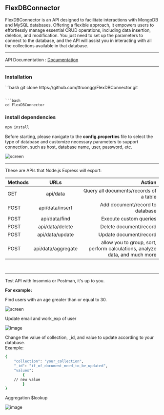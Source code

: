 ## FlexDBConnector

FlexDBConnector is an API designed to facilitate interactions with MongoDB and MySQL databases. Offering a flexible approach, it empowers users to effortlessly manage essential CRUD operations, including data insertion, deletion, and modification. You just need to set up the parameters to connect to the database, and the API will assist you in interacting with all the collections available in that database.

<hr>

API Documentation : <a href="https://apidocumentation-mongo-mysql.netlify.app/"> Documentation </a>

<hr> 

<h3> Installation </h3>
```bash
git clone https://github.com/ttruongg/FlexDBConnector.git

```

```bash
cd FlexDBConnector
```

### install dependencies
```bash
npm install

```

Before starting, please navigate to the <b>config.properties</b> file to select the type of database and customize necessary parameters to support connection, such as host, database name, user, password, etc.

![screen](https://github.com/ttruongg/FlexDBConnector/assets/106587727/982ad278-04e3-4469-bd25-9b68a5ad1d66)




<hr>
These are APIs that Node.js Express will export:

| Methods |  URLs  | Action |
|:-----|:--------:|------:|
| GET   | api/data | Query all documents/records of a table |
| POST   | api/data/insert | Add document/record to database |
| POST   | api/data/find | Execute custom queries |
| POST   | api/data/delete | Delete document/record |
| POST   | api/data/update | Update document/record |
| POST   | api/data/aggregate | allow you to group, sort, perform calculations, analyze data, and much more |


<br>

<hr>

Test API with Insomnia or Postman, it's up to you.

<b> For example: </b>

Find users with an age greater than or equal to 30.

![screen](https://github.com/ttruongg/FlexDBConnector/assets/106587727/13b266f1-9f66-4765-a22f-e10c99523a89)


Update email and work_exp of user 

![image](https://github.com/ttruongg/FlexDBConnector/assets/106587727/d35002c7-c93a-4aa7-b180-03f3edafeebe)

Change the value of collection, _id, and value to update according to your database. <br>
Example: <br>

```bash
{
    "collection": "your_collection",   
    "_id": "if_of_document_need_to_be_updated",
    "values": 
        {
	// new value 
        }
}
```

Aggregation $lookup 

![image](https://github.com/ttruongg/FlexDBConnector/assets/106587727/ddc2bffb-9d92-4d22-9c29-7a4492b5a49f)



